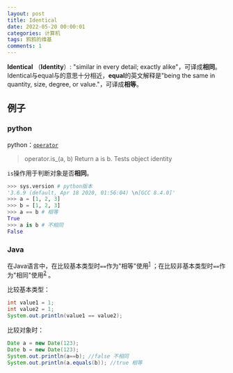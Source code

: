 ```yaml
---
layout: post
title: Identical
date: 2022-05-20 00:00:01
categories: 计算机
tags: 鸦鸦的维基
comments: 1
---
```


**Identical** （**Identity**）: "similar in every detail; exactly alike"，可译成**相同**。Identical与equal与的意思十分相近，**equal**的英文解释是"being the same in quantity, size, degree, or value."，可译成**相等**。

## 例子

### python

python：[`operator`](https://docs.python.org/3/library/operator.html#module-operator) 

> operator.is_(a, b)
> Return a is b. Tests object identity

`is`操作用于判断对象是否**相同**。

```python
>>> sys.version # python版本
'3.6.9 (default, Apr 18 2020, 01:56:04) \n[GCC 8.4.0]'
>>> a = [1, 2, 3]
>>> b = [1, 2, 3]
>>> a == b # 相等
True
>>> a is b # 不相同
False
```

### Java

在Java语言中，在比较基本类型时`==`作为"相等"使用<sup>[1][1]</sup> ；在比较非基本类型时`==`作为"相同"使用<sup>[2][2]</sup> 。

比较基本类型：

```java
int value1 = 1;
int value2 = 1;
System.out.println(value1 == value2);
```

比较对象时：

```java
Date a = new Date(123);
Date b = new Date(123);
System.out.println(a==b); //false 不相同
System.out.println(a.equals(b)); //true 相等
```

[1]: https://docs.oracle.com/javase/tutorial/java/nutsandbolts/op2.html "Equality, Relational, and Conditional Operators "
[2]: https://docs.oracle.com/javase/8/docs/api/java/util/Date.html#equals-java.lang.Object- "java.util.Date "
